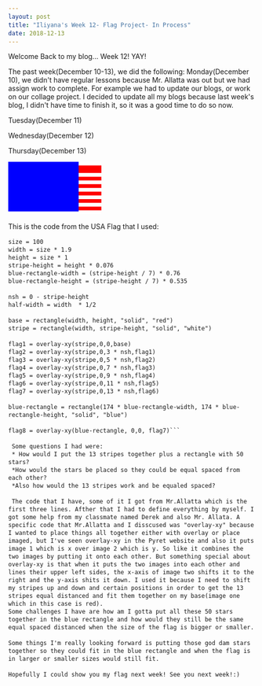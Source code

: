 ```yaml
---
layout: post
title: "Iliyana's Week 12- Flag Project- In Process"
date: 2018-12-13
---
```

Welcome Back to my blog... Week 12! YAY!

The past week(December 10-13), we did the following:
Monday(December 10), we didn't have regular lessons because Mr. Allatta was out but we had assign work to complete. For example we had to update our blogs, or work on our collage project. I decided to update all my blogs because last week's blog, I didn't have time to finish it, so it was a good time to do so now. 

Tuesday(December 11)


Wednesday(December 12)


Thursday(December 13)


![Flag Image](/images/flag.png)

This is the code from the USA Flag that I used:

```include image
size = 100 
width = size * 1.9
height = size * 1
stripe-height = height * 0.076
blue-rectangle-width = (stripe-height / 7) * 0.76
blue-rectangle-height = (stripe-height / 7) * 0.535

nsh = 0 - stripe-height
half-width = width  * 1/2

base = rectangle(width, height, "solid", "red")
stripe = rectangle(width, stripe-height, "solid", "white")

flag1 = overlay-xy(stripe,0,0,base)
flag2 = overlay-xy(stripe,0,3 * nsh,flag1)
flag3 = overlay-xy(stripe,0,5 * nsh,flag2)
flag4 = overlay-xy(stripe,0,7 * nsh,flag3)
flag5 = overlay-xy(stripe,0,9 * nsh,flag4)
flag6 = overlay-xy(stripe,0,11 * nsh,flag5)
flag7 = overlay-xy(stripe,0,13 * nsh,flag6)

blue-rectangle = rectangle(174 * blue-rectangle-width, 174 * blue-rectangle-height, "solid", "blue")

flag8 = overlay-xy(blue-rectangle, 0,0, flag7)```
 
 Some questions I had were:
 * How would I put the 13 stripes together plus a rectangle with 50 stars?
 *How would the stars be placed so they could be equal spaced from each other? 
 *Also how would the 13 stripes work and be equaled spaced?
 
 The code that I have, some of it I got from Mr.Allatta which is the first three lines. Afther that I had to define everything by myself. I got some help from my classmate named Derek and also Mr. Allata. A specific code that Mr.Allatta and I disscused was "overlay-xy" because I wanted to place things all together either with overlay or place imaged, but I've seen overlay-xy in the Pyret website and also it puts image 1 which is x over image 2 which is y. So like it combines the two images by putting it onto each other. But something special about overlay-xy is that when it puts the two images into each other and lines their upper left sides, the x-axis of image two shifts it to the right and the y-axis shits it down. I used it because I need to shift my stripes up and down and certain positions in order to get the 13 stripes equal distanced and fit them together on my base(image one which in this case is red). 
Some challenges I have are how am I gotta put all these 50 stars together in the blue rectangle and how would they still be the same equal spaced distanced when the size of the flag is bigger or smaller. 

Some things I'm really looking forward is putting those god dam stars together so they could fit in the blue rectangle and when the flag is in larger or smaller sizes would still fit. 

Hopefully I could show you my flag next week! See you next week!:)

